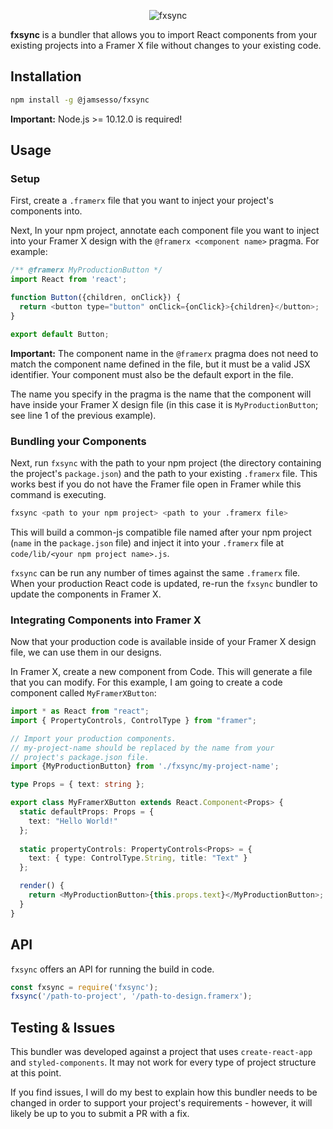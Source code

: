 <p align="center">
  <img src="https://raw.githubusercontent.com/jamsesso/fxsync/master/fxsync.png" alt="fxsync" />
</p>

**fxsync** is a bundler that allows you to import React components from your existing projects into a Framer X file without changes to your existing code.

## Installation

```sh
npm install -g @jamsesso/fxsync
```

**Important:** Node.js >= 10.12.0 is required!

## Usage

### Setup

First, create a `.framerx` file that you want to inject your project's components into.

Next, In your npm project, annotate each component file you want to inject into your Framer X design with the `@framerx <component name>` pragma. For example:

```js
/** @framerx MyProductionButton */
import React from 'react';

function Button({children, onClick}) {
  return <button type="button" onClick={onClick}>{children}</button>;
}

export default Button;
```

**Important:** The component name in the `@framerx` pragma does not need to match the component name defined in the file, but it must be a valid JSX identifier. Your component must also be the default export in the file.

The name you specify in the pragma is the name that the component will have inside your Framer X design file (in this case it is `MyProductionButton`; see line 1 of the previous example).

### Bundling your Components

Next, run `fxsync` with the path to your npm project (the directory containing the project's `package.json`) and the path to your existing `.framerx` file. This works best if you do not have the Framer file open in Framer while this command is executing.

```sh
fxsync <path to your npm project> <path to your .framerx file>
```

This will build a common-js compatible file named after your npm project (`name` in the `package.json` file) and inject it into your `.framerx` file at `code/lib/<your npm project name>.js`.

`fxsync` can be run any number of times against the same `.framerx` file. When your production React code is updated, re-run the `fxsync` bundler to update the components in Framer X.

### Integrating Components into Framer X

Now that your production code is available inside of your Framer X design file, we can use them in our designs.

In Framer X, create a new component from Code. This will generate a file that you can modify. For this example, I am going to create a code component called `MyFramerXButton`:

```ts
import * as React from "react";
import { PropertyControls, ControlType } from "framer";

// Import your production components.
// my-project-name should be replaced by the name from your 
// project's package.json file.
import {MyProductionButton} from './fxsync/my-project-name';

type Props = { text: string };

export class MyFramerXButton extends React.Component<Props> {
  static defaultProps: Props = {
    text: "Hello World!"
  };
  
  static propertyControls: PropertyControls<Props> = {
    text: { type: ControlType.String, title: "Text" }
  };

  render() {
    return <MyProductionButton>{this.props.text}</MyProductionButton>;
  }
}
```

## API

`fxsync` offers an API for running the build in code.

```js
const fxsync = require('fxsync');
fxsync('/path-to-project', '/path-to-design.framerx');
```

## Testing & Issues

This bundler was developed against a project that uses `create-react-app` and `styled-components`. It may not work for every type of project structure at this point.

If you find issues, I will do my best to explain how this bundler needs to be changed in order to support your project's requirements - however, it will likely be up to you to submit a PR with a fix.
